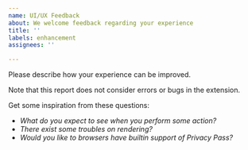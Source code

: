 ```yaml
---
name: UI/UX Feedback
about: We welcome feedback regarding your experience
title: ''
labels: enhancement
assignees: ''

---
```


Please describe how your experience can be improved.

Note that this report does not consider errors or bugs in the extension.

Get some inspiration from these questions:
 - *What do you expect to see when you perform some action?*
 - *There exist some troubles on rendering?*
 - *Would you like to browsers have builtin support of  Privacy Pass?*
